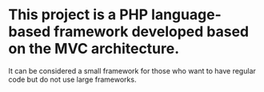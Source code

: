 <h1>This project is a PHP language-based framework developed based on the MVC architecture.</h1>
<p>It can be considered a small framework for those who want to have regular code but do not use large frameworks.</p>
